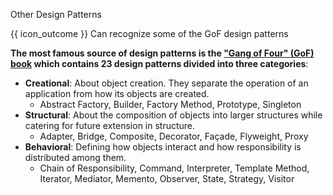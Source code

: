 <span id="title">Other Design Patterns</span>

<span id="prereqs"></span>

<span id="outcomes">{{ icon_outcome }} Can recognize some of the GoF design patterns</span>

<div id="body">

**The most famous source of design patterns is the ["Gang of Four" (GoF) book](https://en.wikipedia.org/wiki/Design_Patterns) which contains 23 design patterns divided into three categories**:

* **Creational**: About object creation. They separate the operation of an application from how its objects are created.
    * Abstract Factory, Builder, Factory Method, Prototype, Singleton
* **Structural**: About the composition of objects into larger structures while catering for future extension in structure.
    * Adapter, Bridge, Composite, Decorator, Façade, Flyweight, Proxy
* **Behavioral**: Defining how objects interact and how responsibility is distributed among them.
    * Chain of Responsibility, Command, Interpreter, Template Method, Iterator, Mediator, Memento, Observer, State, Strategy, Visitor

</div>

<div id="extras">
</div>